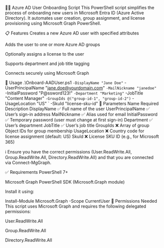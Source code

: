 🧑‍💼 Azure AD User Onboarding Script
This PowerShell script simplifies the process of onboarding new users in Microsoft Entra ID (Azure Active Directory). It automates user creation, group assignment, and license provisioning using Microsoft Graph PowerShell.

📋 Features
Creates a new Azure AD user with specified attributes

Adds the user to one or more Azure AD groups

Optionally assigns a license to the user

Supports department and job title tagging

Connects securely using Microsoft Graph

🚀 Usage
.\Onboard-AADUser.ps1 `
    -DisplayName "Jane Doe" `
    -UserPrincipalName "jane.doe@yourdomain.com" `
    -MailNickname "janedoe" `
    -InitialPassword "P@ssword123!" `
    -Department "Marketing" `
    -JobTitle "Content Manager" `
    -GroupIds @("group-id-1", "group-id-2") `
    -UsageLocation "US" `
    -SkuId "license-sku-id"
🔧 Parameters
Name	Required	Description
DisplayName	✅	Full name of the user
UserPrincipalName	✅	User’s sign-in address
MailNickname	✅	Alias used for email
InitialPassword	✅	Temporary password (user must change at first sign-in)
Department	✅	User’s department
JobTitle	✅	User’s job title
GroupIds	❌	Array of group Object IDs for group membership
UsageLocation	❌	Country code for license assignment (default: US)
SkuId	❌	License SKU ID (e.g., for Microsoft 365)

ℹ️ Ensure you have the correct permissions (User.ReadWrite.All, Group.ReadWrite.All, Directory.ReadWrite.All) and that you are connected via Connect-MgGraph.

✅ Requirements
PowerShell 7+

Microsoft Graph PowerShell SDK (Microsoft.Graph module)

Install it using:

Install-Module Microsoft.Graph -Scope CurrentUser
🔐 Permissions Needed
This script uses Microsoft Graph and requires the following delegated permissions:

User.ReadWrite.All

Group.ReadWrite.All

Directory.ReadWrite.All
